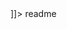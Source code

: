 <snippet>
  <content><![CDATA[
# ${1:Mood Tracker Application}
This app helps you to stay attuned to your feelings, because everyone knows that all the things that you’ve done depends on your mood
It works like a personal diary, which means that you can take notes daily, and then share them with your doctor or just analyze by yourself
Each day at 21:00 it sends a notification like: “How did you spend time today? How was your mood? ” etc.


]]></content>
  <tabTrigger>readme</tabTrigger>
</snippet>
